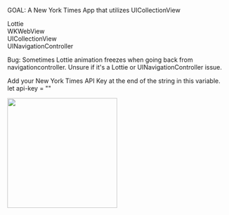 GOAL:
A New York Times App that utilizes UICollectionView 


Lottie  
WKWebView  
UICollectionView  
UINavigationController  

Bug: Sometimes Lottie animation freezes when going back from navigationcontroller. 
Unsure if it's a Lottie or UINavigationController issue.

Add your New York Times API Key at the end of the string in this variable.
let api-key = ""


<img src="nytimes.gif" width="250">
